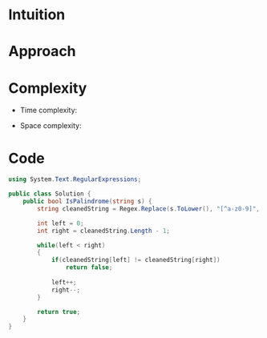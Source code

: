 # Intuition
<!-- Describe your first thoughts on how to solve this problem. -->

# Approach
<!-- Describe your approach to solving the problem. -->

# Complexity
- Time complexity:
<!-- Add your time complexity here, e.g. $$O(n)$$ -->

- Space complexity:
<!-- Add your space complexity here, e.g. $$O(n)$$ -->

# Code
```c#
using System.Text.RegularExpressions;

public class Solution {
    public bool IsPalindrome(string s) {
        string cleanedString = Regex.Replace(s.ToLower(), "[^a-z0-9]", "");

        int left = 0;
        int right = cleanedString.Length - 1;

        while(left < right)
        {
            if(cleanedString[left] != cleanedString[right])
                return false;
            
            left++;
            right--;
        }

        return true;
    }
}
```

